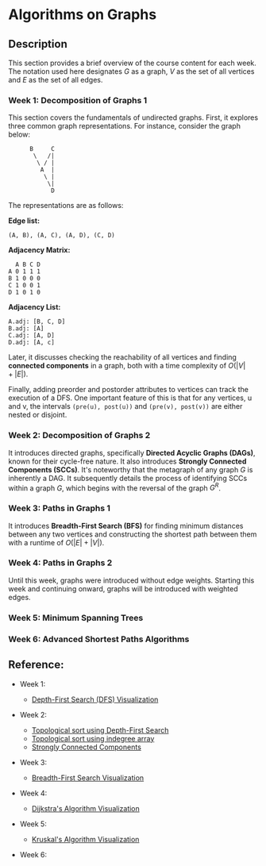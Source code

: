 # Algorithms on Graphs

## Description

This section provides a brief overview of the course content for each week. The notation
used here designates $G$ as a graph, $V$ as the set of all vertices and $E$ as the set
of all edges.

### Week 1: Decomposition of Graphs 1

This section covers the fundamentals of undirected graphs. First, it explores three
common graph representations. For instance, consider the graph below:

```
      B     C
       \   /|
        \ / |
         A  |
          \ |
           \|
            D
```

The representations are as follows:

**Edge list:**

```
(A, B), (A, C), (A, D), (C, D)
```

**Adjacency Matrix:**

```
  A B C D
A 0 1 1 1
B 1 0 0 0
C 1 0 0 1
D 1 0 1 0
```

**Adjacency List:**

```
A.adj: [B, C, D]
B.adj: [A]
C.adj: [A, D]
D.adj: [A, c]
```

Later, it discusses checking the reachability of all vertices and finding **connected
components** in a graph, both with a time complexity of $O(|V|+|E|)$.

Finally, adding preorder and postorder attributes to vertices can track the execution of
a DFS. One important feature of this is that for any vertices, u and v, the intervals
`(pre(u), post(u))` and `(pre(v), post(v))` are either nested or disjoint.

### Week 2: Decomposition of Graphs 2

It introduces directed graphs, specifically **Directed Acyclic Graphs (DAGs)**, known
for their cycle-free nature. It also introduces **Strongly Connected Components
(SCCs)**. It's noteworthy that the metagraph of any graph $G$ is inherently a DAG. It
subsequently details the process of identifying SCCs within a graph $G$, which begins
with the reversal of the graph $G^R$.

### Week 3: Paths in Graphs 1

It introduces **Breadth-First Search (BFS)** for finding minimum distances between any
two vertices and constructing the shortest path between them with a runtime of
$O(|E| + |V|)$.

### Week 4: Paths in Graphs 2

Until this week, graphs were introduced without edge weights. Starting this week and
continuing onward, graphs will be introduced with weighted edges.

### Week 5: Minimum Spanning Trees

### Week 6: Advanced Shortest Paths Algorithms

## Reference:

-   Week 1:

    -   [Depth-First Search (DFS) Visualization](https://www.cs.usfca.edu/~galles/visualization/DFS.html)

-   Week 2:

    -   [Topological sort using Depth-First Search](https://www.cs.usfca.edu/~galles/visualization/TopoSortDFS.html)
    -   [Topological sort using indegree array](https://www.cs.usfca.edu/~galles/visualization/TopoSortIndegree.html)
    -   [Strongly Connected Components](https://www.cs.usfca.edu/~galles/visualization/ConnectedComponent.html)

-   Week 3:

    -   [Breadth-First Search Visualization](https://www.cs.usfca.edu/~galles/visualization/BFS.html)

-   Week 4:

    -   [Dijkstra's Algorithm Visualization](https://www.cs.usfca.edu/~galles/visualization/Dijkstra.html)

-   Week 5:

    -   [Kruskal's Algorithm Visualization](https://www.cs.usfca.edu/~galles/visualization/Kruskal.html)

-   Week 6:
